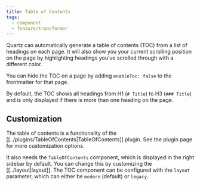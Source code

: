 ```yaml
---
title: Table of Contents
tags:
  - component
  - feature/transformer
---
```


Quartz can automatically generate a table of contents (TOC) from a list of headings on each page. It will also show you your current scrolling position on the page by highlighting headings you've scrolled through with a different color.

You can hide the TOC on a page by adding `enableToc: false` to the frontmatter for that page.

By default, the TOC shows all headings from H1 (`# Title`) to H3 (`### Title`) and is only displayed if there is more than one heading on the page.

## Customization

The table of contents is a functionality of the [[../plugins/TableOfContents|TableOfContents]] plugin. See the plugin page for more customization options.

It also needs the `TableOfContents` component, which is displayed in the right sidebar by default. You can change this by customizing the [[../layout|layout]]. The TOC component can be configured with the `layout` parameter, which can either be `modern` (default) or `legacy`.
